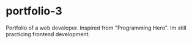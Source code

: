 # portfolio-3
Portfolio of a web developer. Inspired from "Programming Hero". Im still practicing frontend development.
